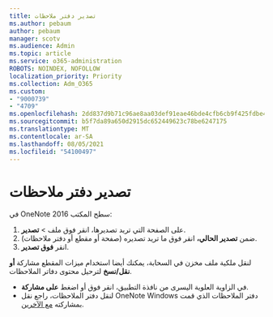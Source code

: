 ```yaml
---
title: تصدير دفتر ملاحظات
ms.author: pebaum
author: pebaum
manager: scotv
ms.audience: Admin
ms.topic: article
ms.service: o365-administration
ROBOTS: NOINDEX, NOFOLLOW
localization_priority: Priority
ms.collection: Adm_O365
ms.custom:
- "9000739"
- "4709"
ms.openlocfilehash: 2dd837d9b71c96ae8aa03def91eae46bde4cfb6cb9f425fdbe4d7c61917bf0cd
ms.sourcegitcommit: b5f7da89a650d2915dc652449623c78be6247175
ms.translationtype: MT
ms.contentlocale: ar-SA
ms.lasthandoff: 08/05/2021
ms.locfileid: "54100497"
---
```

# <a name="export-a-notebook"></a>تصدير دفتر ملاحظات

في OneNote 2016 سطح المكتب:

1. على الصفحة التي تريد تصديرها، انقر فوق ملف > **تصدير**.
2. ضمن **تصدير الحالي،** انقر فوق ما تريد تصديره (صفحة أو مقطع أو دفتر ملاحظات).
3. انقر **فوق تصدير**.
 
لنقل ملكية ملف مخزن في السحابة، يمكنك أيضا  استخدام ميزات المقطع مشاركة **أو نقل/نسخ** لترحيل محتوى دفاتر الملاحظات.  

- في الزاوية العلوية اليسرى من نافذة التطبيق، انقر فوق أو اضغط **على مشاركة**.
- لنقل دفتر الملاحظات، راجع نقل OneNote Windows دفتر الملاحظات الذي قمت بمشاركته [مع الآخرين](https://support.office.com/article/move-a-onenote-for-windows-notebook-that-you-ve-shared-with-others-56c7659e-1850-49a6-8874-e2db6b440cd4?ui=en-US&rs=en-US&ad=US).
